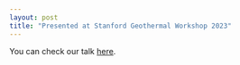 ```yaml
---
layout: post
title: "Presented at Stanford Geothermal Workshop 2023"
---
```


You can check our talk [here](https://pangea.stanford.edu/ERE/db/GeoConf/papers/SGW/2023/Darisma.pdf).

